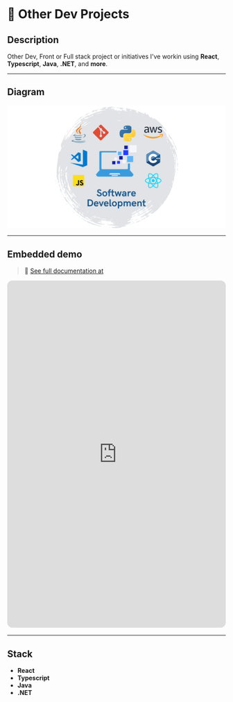 # 🧩 Other Dev Projects

## Description
Other Dev, Front or Full stack project or initiatives I've workin using **React**, **Typescript**, **Java**, **.NET**, and **more**.

---

## Diagram
![Other Dev Projects](../assets/softpro.png)

---

## Embedded demo
> 🔗 [See full documentation at](https://github.com/hmosqueraturner/hektek-nes-town)

<iframe
  src="https://github.com/hmosqueraturner/hektek-nes-town"
  width="100%"
  height="800"
  style="border:none;border-radius:12px;">
</iframe>

---

## Stack
- **React**
- **Typescript**
- **Java**
- **.NET**
